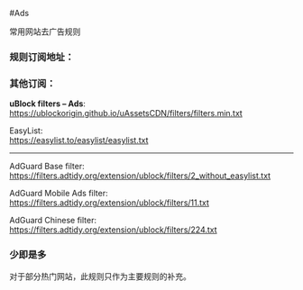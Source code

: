 #Ads

常用网站去广告规则

### 规则订阅地址：


### 其他订阅：

**uBlock filters – Ads**:<br>
https://ublockorigin.github.io/uAssetsCDN/filters/filters.min.txt

EasyList:<br>
https://easylist.to/easylist/easylist.txt

---

AdGuard Base filter:<br>
https://filters.adtidy.org/extension/ublock/filters/2_without_easylist.txt

AdGuard Mobile Ads filter:<br>
https://filters.adtidy.org/extension/ublock/filters/11.txt

AdGuard Chinese filter:<br>
https://filters.adtidy.org/extension/ublock/filters/224.txt

### 少即是多
对于部分热门网站，此规则只作为主要规则的补充。
